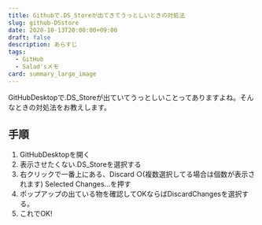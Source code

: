 ```yaml
---
title: Githubで.DS_Storeが出てきてうっとしいときの対処法
slug: github-DSstore
date: 2020-10-13T20:00:00+09:00
draft: false
description: あらすじ
tags:
  - GitHub
  - Salad'sメモ
card: summary_large_image
---
```

GitHubDesktopで.DS_Storeが出ていてうっとしいことってありますよね。そんなときの対処法をお教えします。

## 手順

1. GitHubDesktopを開く  
2. 表示させたくない.DS_Storeを選択する  
3. 右クリックで一番上にある、Discard ○(複数選択してる場合は個数が表示されます) Selected Changes...を押す
4. ポップアップの出ている物を確認してOKならばDiscardChangesを選択する。
5. これでOK!